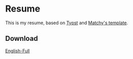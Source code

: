 # Resume

This is my resume, based on [Typst](https://typst.app) and [Matchy's template](https://github.com/matchy233/typst-chi-cv-template).

## Download
[English-Full](https://github.com/dark-flames/resume/blob/main/resume-en-full.pdf)